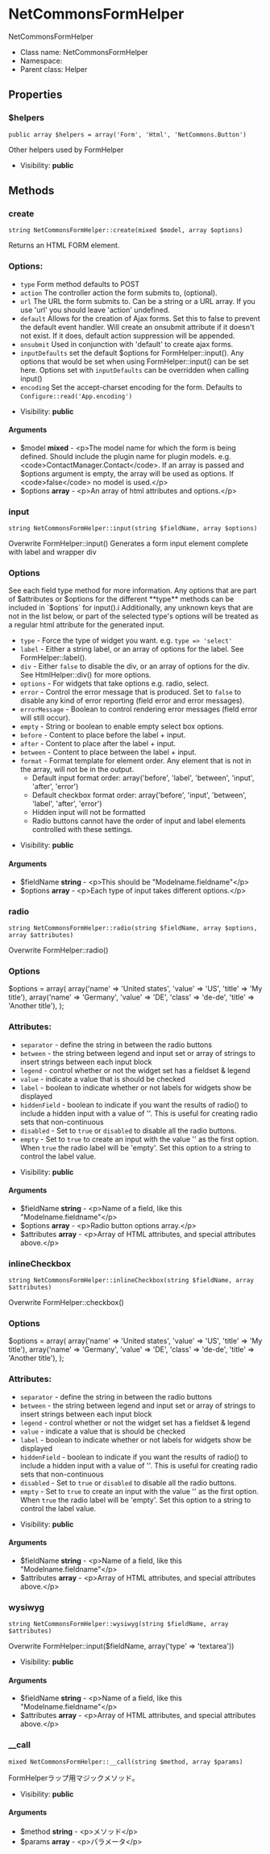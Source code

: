 NetCommonsFormHelper
===============

NetCommonsFormHelper




* Class name: NetCommonsFormHelper
* Namespace: 
* Parent class: Helper





Properties
----------


### $helpers

    public array $helpers = array('Form', 'Html', 'NetCommons.Button')

Other helpers used by FormHelper



* Visibility: **public**


Methods
-------


### create

    string NetCommonsFormHelper::create(mixed $model, array $options)

Returns an HTML FORM element.

### Options:

- `type` Form method defaults to POST
- `action`  The controller action the form submits to, (optional).
- `url`  The URL the form submits to. Can be a string or a URL array. If you use 'url'
   you should leave 'action' undefined.
- `default`  Allows for the creation of Ajax forms. Set this to false to prevent the default event handler.
  Will create an onsubmit attribute if it doesn't not exist. If it does, default action suppression
  will be appended.
- `onsubmit` Used in conjunction with 'default' to create ajax forms.
- `inputDefaults` set the default $options for FormHelper::input(). Any options that would
  be set when using FormHelper::input() can be set here. Options set with `inputDefaults`
  can be overridden when calling input()
- `encoding` Set the accept-charset encoding for the form. Defaults to `Configure::read('App.encoding')`

* Visibility: **public**


#### Arguments
* $model **mixed** - &lt;p&gt;The model name for which the form is being defined. Should
include the plugin name for plugin models. e.g. &lt;code&gt;ContactManager.Contact&lt;/code&gt;.
If an array is passed and $options argument is empty, the array will be used as options.
If &lt;code&gt;false&lt;/code&gt; no model is used.&lt;/p&gt;
* $options **array** - &lt;p&gt;An array of html attributes and options.&lt;/p&gt;



### input

    string NetCommonsFormHelper::input(string $fieldName, array $options)

Overwrite FormHelper::input()
Generates a form input element complete with label and wrapper div

### Options

See each field type method for more information. Any options that are part of
$attributes or $options for the different **type** methods can be included in `$options` for input().i
Additionally, any unknown keys that are not in the list below, or part of the selected type's options
will be treated as a regular html attribute for the generated input.

- `type` - Force the type of widget you want. e.g. `type => 'select'`
- `label` - Either a string label, or an array of options for the label. See FormHelper::label().
- `div` - Either `false` to disable the div, or an array of options for the div.
   See HtmlHelper::div() for more options.
- `options` - For widgets that take options e.g. radio, select.
- `error` - Control the error message that is produced. Set to `false` to disable any kind of error reporting (field
   error and error messages).
- `errorMessage` - Boolean to control rendering error messages (field error will still occur).
- `empty` - String or boolean to enable empty select box options.
- `before` - Content to place before the label + input.
- `after` - Content to place after the label + input.
- `between` - Content to place between the label + input.
- `format` - Format template for element order. Any element that is not in the array, will not be in the output.
   - Default input format order: array('before', 'label', 'between', 'input', 'after', 'error')
   - Default checkbox format order: array('before', 'input', 'between', 'label', 'after', 'error')
   - Hidden input will not be formatted
   - Radio buttons cannot have the order of input and label elements controlled with these settings.

* Visibility: **public**


#### Arguments
* $fieldName **string** - &lt;p&gt;This should be &quot;Modelname.fieldname&quot;&lt;/p&gt;
* $options **array** - &lt;p&gt;Each type of input takes different options.&lt;/p&gt;



### radio

    string NetCommonsFormHelper::radio(string $fieldName, array $options, array $attributes)

Overwrite FormHelper::radio()

### Options

$options = array(
 array('name' => 'United states', 'value' => 'US', 'title' => 'My title'),
 array('name' => 'Germany', 'value' => 'DE', 'class' => 'de-de', 'title' => 'Another title'),
);

### Attributes:

- `separator` - define the string in between the radio buttons
- `between` - the string between legend and input set or array of strings to insert
   strings between each input block
- `legend` - control whether or not the widget set has a fieldset & legend
- `value` - indicate a value that is should be checked
- `label` - boolean to indicate whether or not labels for widgets show be displayed
- `hiddenField` - boolean to indicate if you want the results of radio() to include
   a hidden input with a value of ''. This is useful for creating radio sets that non-continuous
- `disabled` - Set to `true` or `disabled` to disable all the radio buttons.
- `empty` - Set to `true` to create an input with the value '' as the first option. When `true`
  the radio label will be 'empty'. Set this option to a string to control the label value.

* Visibility: **public**


#### Arguments
* $fieldName **string** - &lt;p&gt;Name of a field, like this &quot;Modelname.fieldname&quot;&lt;/p&gt;
* $options **array** - &lt;p&gt;Radio button options array.&lt;/p&gt;
* $attributes **array** - &lt;p&gt;Array of HTML attributes, and special attributes above.&lt;/p&gt;



### inlineCheckbox

    string NetCommonsFormHelper::inlineCheckbox(string $fieldName, array $attributes)

Overwrite FormHelper::checkbox()

### Options

$options = array(
 array('name' => 'United states', 'value' => 'US', 'title' => 'My title'),
 array('name' => 'Germany', 'value' => 'DE', 'class' => 'de-de', 'title' => 'Another title'),
);

### Attributes:

- `separator` - define the string in between the radio buttons
- `between` - the string between legend and input set or array of strings to insert
   strings between each input block
- `legend` - control whether or not the widget set has a fieldset & legend
- `value` - indicate a value that is should be checked
- `label` - boolean to indicate whether or not labels for widgets show be displayed
- `hiddenField` - boolean to indicate if you want the results of radio() to include
   a hidden input with a value of ''. This is useful for creating radio sets that non-continuous
- `disabled` - Set to `true` or `disabled` to disable all the radio buttons.
- `empty` - Set to `true` to create an input with the value '' as the first option. When `true`
  the radio label will be 'empty'. Set this option to a string to control the label value.

* Visibility: **public**


#### Arguments
* $fieldName **string** - &lt;p&gt;Name of a field, like this &quot;Modelname.fieldname&quot;&lt;/p&gt;
* $attributes **array** - &lt;p&gt;Array of HTML attributes, and special attributes above.&lt;/p&gt;



### wysiwyg

    string NetCommonsFormHelper::wysiwyg(string $fieldName, array $attributes)

Overwrite FormHelper::input($fieldName, array('type' => 'textarea'))



* Visibility: **public**


#### Arguments
* $fieldName **string** - &lt;p&gt;Name of a field, like this &quot;Modelname.fieldname&quot;&lt;/p&gt;
* $attributes **array** - &lt;p&gt;Array of HTML attributes, and special attributes above.&lt;/p&gt;



### __call

    mixed NetCommonsFormHelper::__call(string $method, array $params)

FormHelperラップ用マジックメソッド。



* Visibility: **public**


#### Arguments
* $method **string** - &lt;p&gt;メソッド&lt;/p&gt;
* $params **array** - &lt;p&gt;パラメータ&lt;/p&gt;


